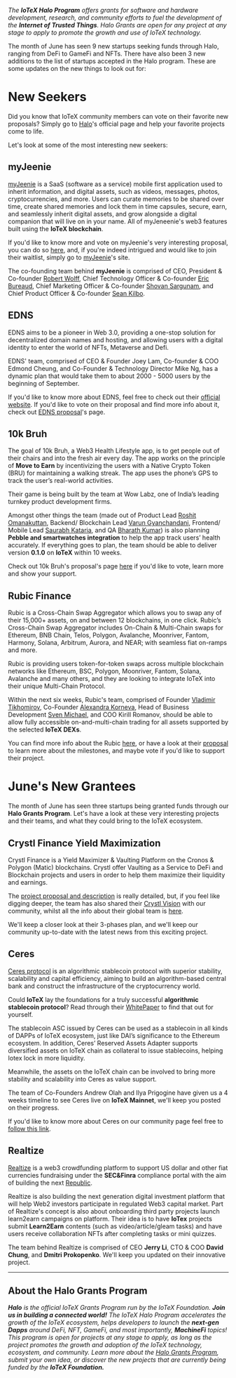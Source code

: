 *The **IoTeX Halo Program** offers grants for software and hardware development, research, and community efforts to fuel the development of the **Internet of Trusted Things**. 
Halo Grants are open for any project at any stage to apply to promote the growth and use of IoTeX technology.*

The month of June has seen 9 new startups seeking funds through Halo, ranging from DeFi to GameFi and NFTs. 
There have also been 3 new additions to the list of startups accepted in the Halo program. 
These are some updates on the new things to look out for: 


# New Seekers

Did you know that IoTeX community members can vote on their favorite new proposals? 
Simply go to [Halo](https://community.iotex.io/t/about-the-halo-grants-program/3821)'s official page and help your favorite projects come to life. 


Let's look at some of the most interesting new seekers:


## myJeenie

[myJeenie](https://myjeenie.com/) is a SaaS (software as a service) mobile first application used to inherit information, and digital assets, such as videos, messages, photos, cryptocurrencies, and more. 
Users can curate memories to be shared over time, create shared memories and lock them in time capsules, secure, earn, and seamlessly inherit digital assets, and grow alongside a digital companion that will live on in your name. 
All of myJeneenie's web3 features built using the **IoTeX blockchain**.

If you'd like to know more and vote on myJeenie's very interesting proposal, you can do so [here](https://community.iotex.io/t/seeking-feedback-myjeenie/8586), and, if you're indeed intrigued and would like to join their waitlist, simply go to [myJeenie](https://myjeenie.com/)'s site. 

The co-founding team behind **myJeenie** is comprised of CEO, President & Co-founder [Robert Wolff](https://www.linkedin.com/in/sdrobertw/), Chief Technology Officer & Co-founder [Eric Bureaud](https://www.linkedin.com/in/eric-bureaud-15738691/), Chief Marketing Officer & Co-founder [Shovan Sargunam](https://www.linkedin.com/in/shovanco/), and Chief Product Officer & Co-founder [Sean Kilbo](https://www.linkedin.com/in/sean-kilbo-1b29a9200/).


## EDNS

EDNS aims to be a pioneer in Web 3.0, providing a one-stop solution for decentralized domain names and hosting, and allowing users with a digital identity to enter the world of NFTs, Metaverse and Defi. 

EDNS' team, comprised of CEO & Founder Joey Lam, Co-founder & COO Edmond Cheung, and Co-Founder & Technology Director Mike Ng, has a dynamic plan that would take them to about 2000 - 5000 users by the beginning of September. 

If you'd like to know more about EDNS, feel free to check out their [official website](https://www.edns.domains/). If you'd like to vote on their proposal and find more info about it, check out [EDNS proposal](https://community.iotex.io/t/seeking-feedback-edns/8569)'s page.


## 10k Bruh


The goal of 10k Bruh, a Web3 Health Lifestyle app, is to get people out of their chairs and into the fresh air every day. 
The app works on the principle of **Move to Earn** by incentivizing the users with a Native Crypto Token (BRU) for maintaining a walking streak. 
The app uses the phone’s GPS to track the user’s real-world activities. 

Their game is being built by the team at Wow Labz, one of India’s leading turnkey product development firms.

Amongst other things the team (made out of Product Lead [Roshit Omanakuttan](https://www.linkedin.com/in/roshit/), Backend/ Blockchain Lead [Varun Gyanchandani](https://www.linkedin.com/in/varunsays/), Frontend/ Mobile Lead [Saurabh Kataria](https://www.linkedin.com/in/kataria-saurabh/), and QA [Bharath Kumar](https://www.linkedin.com/in/bharath-kumar-h-13a572126/)) is also planning **Pebble and smartwatches integration** to help the app track users’ health accurately. 
If everything goes to plan, the team should be able to deliver version **0.1.0** on **IoTeX** within 10 weeks. 


Check out 10k Bruh's proposal's page [here](https://community.iotex.io/t/seeking-feedback-10k-bruh-move-to-earn-game/8478) if you'd like to vote, learn more and show your support. 



## Rubic Finance


Rubic is a Cross-Chain Swap Aggregator which allows you to swap any of their 15,000+ assets, on and between 12 blockchains, in one click. Rubic’s Cross-Chain Swap Aggregator includes On-Chain & Multi-Chain swaps for Ethereum, BNB Chain, Telos, Polygon, Avalanche, Moonriver, Fantom, Harmony, Solana, Arbitrum, Aurora, and NEAR; with seamless fiat on-ramps and more. 

Rubic is providing users token-for-token swaps across multiple blockchain networks like Ethereum, BSC, Polygon, Moonriver, Fantom, Solana, Avalanche and many others, and they are looking to integrate IoTeX into their unique Multi-Chain Protocol.

Within the next six weeks, Rubic's team, comprised of Founder [Vladimir Tikhomirov](https://www.linkedin.com/in/vtikhomirov/), Co-Founder [Alexandra Korneva](https://www.linkedin.com/in/alexandrakorneva/), Head of Business Development [Sven Michael](https://www.linkedin.com/in/sven-michael-b832a919b/), and COO Kirill Romanov, should be able to allow fully accessible on-and-multi-chain trading for all assets supported by the selected **IoTeX DEXs**.

You can find more info about the Rubic [here](https://rubic.exchange/), or have a look at their [proposal](https://community.iotex.io/t/seeking-feedback-rubic-wants-to-make-iotex-fully-multi-chain-operable/8529) to learn more about the milestones, and maybe vote if you'd like to support their project. 



# June's New Grantees


The month of June has seen three startups being granted funds through our **Halo Grants Program**. Let's have a look at these very interesting projects and their teams, and what they could bring to the IoTeX ecosystem. 


## Crystl Finance Yield Maximization

Crystl Finance is a Yield Maximizer & Vaulting Platform on the Cronos & Polygon (Matic) blockchains. Crystl offer Vaulting as a Service to DeFi and Blockchain projects and users in order to help them maximize their liquidity and earnings.

The [project proposal and description](https://community.iotex.io/t/accepted-crystl-finance-yield-maximization/8178) is really detailed, but, if you feel like digging deeper, the team has also shared their [Crystl Vision](https://www.beautiful.ai/player/-N2lG199RfAngm_3flmn/Crystl-Vision) with our community, whilst all the info about their global team is [here](https://polycrystal.gitbook.io/polycrystal-finance/polycrystal-team). 

We'll keep a closer look at their 3-phases plan, and we'll keep our community up-to-date with the latest news from this exciting project. 



## Ceres

[Ceres protocol](https://ceres.money/) is an algorithmic stablecoin protocol with superior stability, scalability and capital efficiency, aiming to build an algorithm-based central bank and construct the infrastructure of the cryptocurrency world. 

Could **IoTeX** lay the foundations for a truly successful **algorithmic stablecoin protocol**? Read through their [WhitePaper](https://docs.ceres.money/) to find that out for yourself.

The stablecoin ASC issued by Ceres can be used as a stablecoin in all kinds of DAPPs of IoTeX ecosystem, just like DAI’s significance to the Ethereum ecosystem. In addition, Ceres’ Reserved Assets Adapter supports diversified assets on IoTeX chain as collateral to issue stablecoins, helping Iotex lock in more liquidity.

Meanwhile, the assets on the IoTeX chain can be involved to bring more stability and scalability into Ceres as value support.

The team of Co-Founders Andrew Olah and Ilya Prigogine have given us a 4 weeks timeline to see Ceres live on **IoTeX Mainnet**, we'll keep you posted on their progress. 

If you'd like to know more about Ceres on our community page feel free to [follow this link](https://community.iotex.io/t/accepted-ceres-algorithmic-stablecoin-on-iotex/8160). 


## Realtize

[Realtize](https://www.live.realtize.io/) is a web3 crowdfunding platform to support US dollar and other fiat currencies fundraising under the **SEC&Finra** compliance portal with the aim of building the next [Republic](https://republic.com/). 

Realtize is also building the next generation digital investment platform that will help Web2 investors participate in regulated Web3 capital market. Part of Realtize's concept is also about onboarding third party projects launch learn2earn campaigns on platform. Their idea is to have **IoTex** projects submit **Learn2Earn** contents (such as video/article/gleam tasks) and have users receive collaboration NFTs after completing tasks or mini quizzes. 

The team behind Realtize is comprised of CEO **Jerry Li**, CTO & COO **David Chung**, and **Dmitri Prokopenko**. We'll keep you updated on their innovative project. 

___

## About the Halo Grants Program

***Halo** is the official IoTeX Grants Program run by the IoTeX Foundation. **Join us in building a connected world!** The IoTeX Halo Program accelerates the growth of the IoTeX ecosystem, helps developers to launch the **next-gen Dapps** around DeFi, NFT, GameFi, and most importantly, **MachineFi** topics!
This program is open for projects at any stage to apply, as long as the project promotes the growth and adoption of the IoTeX technology, ecosystem, and community.
Learn more about the [Halo Grants Program](https://docs.iotex.io/dapp-development/developer-grants/the-halo-grants-program), submit your own idea, or discover the new projects that are currently being funded by the **IoTeX Foundation.***

